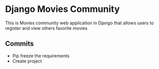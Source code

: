 # Django Movies Community
This is Movies community web application in Django that  allows users to register and view others favorite movies

## Commits

- Pip freeze the requirements
- Create project